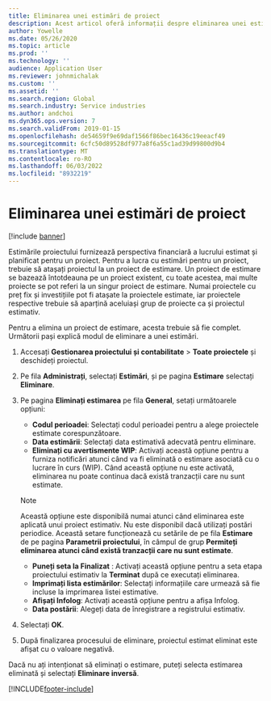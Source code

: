 ```yaml
---
title: Eliminarea unei estimări de proiect
description: Acest articol oferă informații despre eliminarea unei estimări de proiect după finalizarea acestuia.
author: Yowelle
ms.date: 05/26/2020
ms.topic: article
ms.prod: ''
ms.technology: ''
audience: Application User
ms.reviewer: johnmichalak
ms.custom: ''
ms.assetid: ''
ms.search.region: Global
ms.search.industry: Service industries
ms.author: andchoi
ms.dyn365.ops.version: 7
ms.search.validFrom: 2019-01-15
ms.openlocfilehash: de54659f9e69daf1566f86bec16436c19eeacf49
ms.sourcegitcommit: 6cfc50d89528df977a8f6a55c1ad39d99800d9b4
ms.translationtype: MT
ms.contentlocale: ro-RO
ms.lasthandoff: 06/03/2022
ms.locfileid: "8932219"
---
```

# <a name="eliminate-a-project-estimate"></a>Eliminarea unei estimări de proiect

[!include [banner](../includes/banner.md)]

Estimările proiectului furnizează perspectiva financiară a lucrului estimat și planificat pentru un proiect. Pentru a lucra cu estimări pentru un proiect, trebuie să atașați proiectul la un proiect de estimare. Un proiect de estimare se bazează întotdeauna pe un proiect existent, cu toate acestea, mai multe proiecte se pot referi la un singur proiect de estimare. Numai proiectele cu preț fix și investițiile pot fi atașate la proiectele estimate, iar proiectele respective trebuie să aparțină aceluiași grup de proiecte ca și proiectul estimativ.

Pentru a elimina un proiect de estimare, acesta trebuie să fie complet. Următorii pași explică modul de eliminare a unei estimări.

1. Accesați **Gestionarea proiectului și contabilitate** > **Toate proiectele** și deschideți proiectul. 
2. Pe fila **Administrați**, selectați **Estimări**, și pe pagina **Estimare** selectați **Eliminare**.
3. Pe pagina **Eliminați estimarea** pe fila **General**, setați următoarele opțiuni:

   - **Codul perioadei**: Selectați codul perioadei pentru a alege proiectele estimate corespunzătoare. 
   - **Data estimării**: Selectați data estimativă adecvată pentru eliminare.
   - **Eliminați cu avertismente WIP**: Activați această opțiune pentru a furniza notificări atunci când va fi eliminată o estimare asociată cu o lucrare în curs (WIP). Când această opțiune nu este activată, eliminarea nu poate continua dacă există tranzacții care nu sunt estimate. 
   > [!NOTE]
   > Această opțiune este disponibilă numai atunci când eliminarea este aplicată unui proiect estimativ. Nu este disponibil dacă utilizați postări periodice. Această setare funcționează cu setările de pe fila **Estimare** de pe pagina **Parametrii proiectului**, în câmpul de grup **Permiteți eliminarea atunci când există tranzacții care nu sunt estimate**.
   - **Puneți seta la Finalizat** : Activați această opțiune pentru a seta etapa proiectului estimativ la **Terminat** după ce executați eliminarea.
   - **Imprimați lista estimărilor**: Selectați informațiile care urmează să fie incluse la imprimarea listei estimative.
   - **Afișați Infolog**: Activați această opțiune pentru a afișa Infolog.
   - **Data postării**: Alegeți data de înregistrare a registrului estimativ.

4.  Selectați **OK**.
5. După finalizarea procesului de eliminare, proiectul estimat eliminat este afișat cu o valoare negativă. 

Dacă nu ați intenționat să eliminați o estimare, puteți selecta estimarea eliminată și selectați **Eliminare inversă**.   


[!INCLUDE[footer-include](../includes/footer-banner.md)]